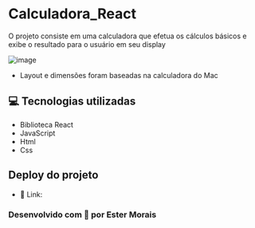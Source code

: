 # Calculadora_React
O projeto consiste em uma calculadora que efetua os cálculos básicos e exibe o resultado para o usuário em seu display

![image](https://github.com/stehmorais/Calculadora_React/assets/97535906/80f94186-dc1f-4e58-a906-5c1af7eb1368)

- Layout e dimensões foram baseadas na calculadora do Mac

## 💻 Tecnologias utilizadas
- Biblioteca React
- JavaScript
- Html
- Css

## Deploy do projeto
- 🔗 Link:

### Desenvolvido com 💜 por Ester Morais
